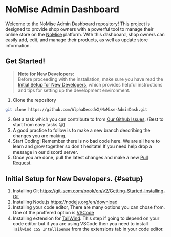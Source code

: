 # NoMise Admin Dashboard
Welcome to the NoMise Admin Dashboard repository! This project is designed to provide shop owners with a powerful tool to manage their online store on the [NoMise](https://github.com/AlphaDecodeX/NoMise_Store) platform. With this dashboard, shop owners can easily add, edit, and manage their products, as well as update store information.

## Get Started!
> **Note for New Developers:**  
> Before proceeding with the installation, make sure you have read the [Initial Setup for New Developers](#setup), which provides helpful instructions and tips for setting up the development environment.

1. Clone the repository
```bash
git clone https://github.com/AlphaDecodeX/NoMise-AdminDash.git
```
2. Get a task which you can contribute to from [Our Github Issues](https://github.com/AlphaDecodeX/NoMise-AdminDash/issues). (Best to start from easy tasks :wink:)
3. A good practice to follow is to make a new branch describing the changes you are making.
4. Start Coding! Remember there is no bad code here. We are all here to learn and grow together so don't hesitate! If you need help drop a message in our discord server.
5. Once you are done, pull the latest changes and make a new [Pull Request](https://www.freecodecamp.org/news/how-to-make-your-first-pull-request-on-github-3/).

## Initial Setup for New Developers. {#setup}
1. Installing Git https://git-scm.com/book/en/v2/Getting-Started-Installing-Git
2. Installing Node.js https://nodejs.org/en/download
3. Installing your code editor, There are many options you can chose from. One of the proffered option is [VSCode](https://code.visualstudio.com/download/)
4. Installing extension for [TailWind](https://tailwindcss.com/). This step if going to depend on your code editor but if you are using VSCode then you need to install `Tailwind CSS IntelliSense` from the extensions tab in your code editor.